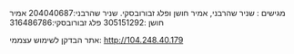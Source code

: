 מגישים : שניר שהרבני, אמיר חושן ופלג זבורובסקי.
שניר שהרבני:204040687
אמיר חושן :305151292
פלג זבורובסקי:316486786


אתר הבדקן לשימוש עצממי:
http://104.248.40.179
